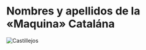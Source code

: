 # Nombres y apellidos de la «Maquina» Catalána

![Castillejos](http://telecomlobby.com/Images/castillejos.webp)

